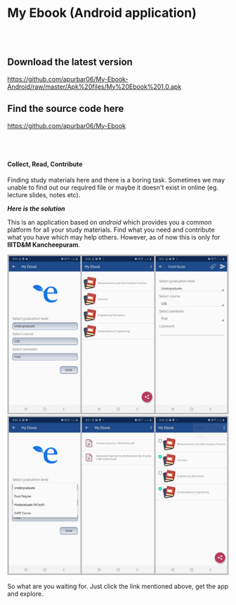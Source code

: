 # My Ebook (Android application)

<br/><br/>
## Download the latest version
https://github.com/apurbar06/My-Ebook-Android/raw/master/Apk%20files/My%20Ebook%201.0.apk

## Find the source code here
https://github.com/apurbar06/My-Ebook
<br/><br/><br/><br/>


#### Collect, Read, Contribute
Finding study materials here and there is a boring task. Sometimes we may unable to find out our required file or maybe it doesn't exist in online (eg. lecture slides, notes etc).

***Here is the solution***

This is an application based on *android* which provides you a common platform for all your study materials. Find what you need and contribute what you have which may help others. However, as of now this is only for **IIITD&M Kancheepuram**.





<img src = "Images/First Image.jpg" width=800>

<img src = "Images/Second image.jpg" width=800>




So what are you waiting for. Just click the link mentioned above, get the app and explore. 
